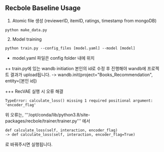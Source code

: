 ## Recbole Baseline Usage

1. Atomic file 생성 (reviewerID, itemID, ratings, timestamp from mongoDB)

```
python make_data.py
```

2. Model training

```
python train.py --config_files [model.yaml] --model [model]
```

+ model.yaml 파일은 config folder 내에 위치

++ train.py에 있는 wandb initiation 본인의 id로 수정 후 진행해야 wandb에 프로젝트 결과가 upload됩니다.
   -> wandb.init(project="Books_Recommendation", entity=[본인 id])


+++ RecVAE 실행 시 오류 해결

```
TypeError: calculate_loss() missing 1 required positional argument: 'encoder_flag'
```

위 오류는, '''/opt/conda/lib/python3.8/site-packages/recbole/trainer/trainer.py''' 에서
```
def calculate_loss(self, interaction, encoder_flag)
-> def calculate_loss(self, interaction, encoder_flag=True)
```
로 바꿔주시면 실행됩니다.
